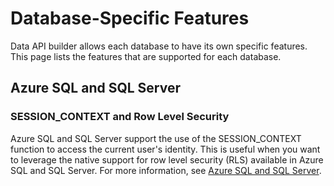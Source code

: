 # Database-Specific Features

Data API builder allows each database to have its own specific features. This page lists the features that are supported for each database.

## Azure SQL and SQL Server

### SESSION_CONTEXT and Row Level Security

Azure SQL and SQL Server support the use of the SESSION_CONTEXT function to access the current user's identity. This is useful when you want to leverage the native support for row level security (RLS) available in Azure SQL and SQL Server. For more information, see [Azure SQL and SQL Server](./azure-sql-and-sql-server.md).
